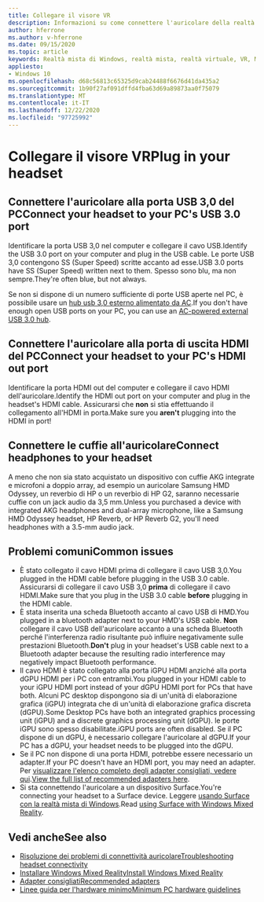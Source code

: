 ```yaml
---
title: Collegare il visore VR
description: Informazioni su come connettere l'auricolare della realtà mista di Windows a USB 3,0, HDMI e cuffie.
author: hferrone
ms.author: v-hferrone
ms.date: 09/15/2020
ms.topic: article
keywords: Realtà mista di Windows, realtà mista, realtà virtuale, VR, MR, auricolare, installazione, introduzione
appliesto:
- Windows 10
ms.openlocfilehash: d68c56813c65325d9cab24488f6676d41da435a2
ms.sourcegitcommit: 1b90f27af091dffd4fba63d69a89873aa0f75079
ms.translationtype: MT
ms.contentlocale: it-IT
ms.lasthandoff: 12/22/2020
ms.locfileid: "97725992"
---
```

# <a name="plug-in-your-headset"></a><span data-ttu-id="ea0e8-104">Collegare il visore VR</span><span class="sxs-lookup"><span data-stu-id="ea0e8-104">Plug in your headset</span></span>

## <a name="connect-your-headset-to-your-pcs-usb-30-port"></a><span data-ttu-id="ea0e8-105">Connettere l'auricolare alla porta USB 3,0 del PC</span><span class="sxs-lookup"><span data-stu-id="ea0e8-105">Connect your headset to your PC's USB 3.0 port</span></span>

<span data-ttu-id="ea0e8-106">Identificare la porta USB 3,0 nel computer e collegare il cavo USB.</span><span class="sxs-lookup"><span data-stu-id="ea0e8-106">Identify the USB 3.0 port on your computer and plug in the USB cable.</span></span> <span data-ttu-id="ea0e8-107">Le porte USB 3,0 contengono SS (Super Speed) scritte accanto ad esse.</span><span class="sxs-lookup"><span data-stu-id="ea0e8-107">USB 3.0 ports have SS (Super Speed) written next to them.</span></span> <span data-ttu-id="ea0e8-108">Spesso sono blu, ma non sempre.</span><span class="sxs-lookup"><span data-stu-id="ea0e8-108">They're often blue, but not always.</span></span>

<span data-ttu-id="ea0e8-109">Se non si dispone di un numero sufficiente di porte USB aperte nel PC, è possibile usare un [hub usb 3,0 esterno alimentato da AC](recommended-adapters-for-windows-mixed-reality-capable-pcs.md#using-external-usb-30-hubs-with-windows-mixed-reality-headsets).</span><span class="sxs-lookup"><span data-stu-id="ea0e8-109">If you don't have enough open USB ports on your PC, you can use an [AC-powered external USB 3.0 hub](recommended-adapters-for-windows-mixed-reality-capable-pcs.md#using-external-usb-30-hubs-with-windows-mixed-reality-headsets).</span></span>

## <a name="connect-your-headset-to-your-pcs-hdmi-out-port"></a><span data-ttu-id="ea0e8-110">Connettere l'auricolare alla porta di uscita HDMI del PC</span><span class="sxs-lookup"><span data-stu-id="ea0e8-110">Connect your headset to your PC's HDMI out port</span></span>

<span data-ttu-id="ea0e8-111">Identificare la porta HDMI out del computer e collegare il cavo HDMI dell'auricolare.</span><span class="sxs-lookup"><span data-stu-id="ea0e8-111">Identify the HDMI out port on your computer and plug in the headset's HDMI cable.</span></span> <span data-ttu-id="ea0e8-112">Assicurarsi che **non** si stia effettuando il collegamento all'HDMI in porta.</span><span class="sxs-lookup"><span data-stu-id="ea0e8-112">Make sure you **aren't** plugging into the HDMI in port!</span></span>

## <a name="connect-headphones-to-your-headset"></a><span data-ttu-id="ea0e8-113">Connettere le cuffie all'auricolare</span><span class="sxs-lookup"><span data-stu-id="ea0e8-113">Connect headphones to your headset</span></span>

<span data-ttu-id="ea0e8-114">A meno che non sia stato acquistato un dispositivo con cuffie AKG integrate e microfoni a doppio array, ad esempio un auricolare Samsung HMD Odyssey, un reverbio di HP o un reverbio di HP G2, saranno necessarie cuffie con un jack audio da 3,5 mm.</span><span class="sxs-lookup"><span data-stu-id="ea0e8-114">Unless you purchased a device with integrated AKG headphones and dual-array microphone, like a Samsung HMD Odyssey headset, HP Reverb, or HP Reverb G2, you'll need headphones with a 3.5-mm audio jack.</span></span>

## <a name="common-issues"></a><span data-ttu-id="ea0e8-115">Problemi comuni</span><span class="sxs-lookup"><span data-stu-id="ea0e8-115">Common issues</span></span>

* <span data-ttu-id="ea0e8-116">È stato collegato il cavo HDMI prima di collegare il cavo USB 3,0.</span><span class="sxs-lookup"><span data-stu-id="ea0e8-116">You plugged in the HDMI cable before plugging in the USB 3.0 cable.</span></span>  <span data-ttu-id="ea0e8-117">Assicurarsi di collegare il cavo USB 3,0 **prima** di collegare il cavo HDMI.</span><span class="sxs-lookup"><span data-stu-id="ea0e8-117">Make sure that you plug in the USB 3.0 cable **before** plugging in the HDMI cable.</span></span>
* <span data-ttu-id="ea0e8-118">È stata inserita una scheda Bluetooth accanto al cavo USB di HMD.</span><span class="sxs-lookup"><span data-stu-id="ea0e8-118">You plugged in a bluetooth adapter next to your HMD's USB cable.</span></span> <span data-ttu-id="ea0e8-119">**Non** collegare il cavo USB dell'auricolare accanto a una scheda Bluetooth perché l'interferenza radio risultante può influire negativamente sulle prestazioni Bluetooth.</span><span class="sxs-lookup"><span data-stu-id="ea0e8-119">**Don't** plug in your headset's USB cable next to a Bluetooth adapter because the resulting radio interference may negatively impact Bluetooth performance.</span></span>
* <span data-ttu-id="ea0e8-120">Il cavo HDMI è stato collegato alla porta iGPU HDMI anziché alla porta dGPU HDMI per i PC con entrambi.</span><span class="sxs-lookup"><span data-stu-id="ea0e8-120">You plugged in your HDMI cable to your iGPU HDMI port instead of your dGPU HDMI port for PCs that have both.</span></span> <span data-ttu-id="ea0e8-121">Alcuni PC desktop dispongono sia di un'unità di elaborazione grafica (iGPU) integrata che di un'unità di elaborazione grafica discreta (dGPU).</span><span class="sxs-lookup"><span data-stu-id="ea0e8-121">Some Desktop PCs have both an integrated graphics processing unit (iGPU) and a discrete graphics processing unit (dGPU).</span></span> <span data-ttu-id="ea0e8-122">le porte iGPU sono spesso disabilitate.</span><span class="sxs-lookup"><span data-stu-id="ea0e8-122">iGPU ports are often disabled.</span></span> <span data-ttu-id="ea0e8-123">Se il PC dispone di un dGPU, è necessario collegare l'auricolare al dGPU.</span><span class="sxs-lookup"><span data-stu-id="ea0e8-123">If your PC has a dGPU, your headset needs to be plugged into the dGPU.</span></span>  
* <span data-ttu-id="ea0e8-124">Se il PC non dispone di una porta HDMI, potrebbe essere necessario un adapter.</span><span class="sxs-lookup"><span data-stu-id="ea0e8-124">If your PC doesn't have an HDMI port, you may need an adapter.</span></span> <span data-ttu-id="ea0e8-125">Per [visualizzare l'elenco completo degli adapter consigliati, vedere qui](recommended-adapters-for-windows-mixed-reality-capable-pcs.md).</span><span class="sxs-lookup"><span data-stu-id="ea0e8-125">[View the full list of recommended adapters here](recommended-adapters-for-windows-mixed-reality-capable-pcs.md).</span></span>
* <span data-ttu-id="ea0e8-126">Si sta connettendo l'auricolare a un dispositivo Surface.</span><span class="sxs-lookup"><span data-stu-id="ea0e8-126">You're connecting your headset to a Surface device.</span></span> <span data-ttu-id="ea0e8-127">Leggere [usando Surface con la realtà mista di Windows](windows-mixed-reality-minimum-pc-hardware-compatibility-guidelines.md#windows-mixed-reality-and-surface).</span><span class="sxs-lookup"><span data-stu-id="ea0e8-127">Read [using Surface with Windows Mixed Reality](windows-mixed-reality-minimum-pc-hardware-compatibility-guidelines.md#windows-mixed-reality-and-surface).</span></span>

## <a name="see-also"></a><span data-ttu-id="ea0e8-128">Vedi anche</span><span class="sxs-lookup"><span data-stu-id="ea0e8-128">See also</span></span>

* [<span data-ttu-id="ea0e8-129">Risoluzione dei problemi di connettività auricolare</span><span class="sxs-lookup"><span data-stu-id="ea0e8-129">Troubleshooting headset connectivity</span></span>](headset-connectivity.md)
* [<span data-ttu-id="ea0e8-130">Installare Windows Mixed Reality</span><span class="sxs-lookup"><span data-stu-id="ea0e8-130">Install Windows Mixed Reality</span></span>](install-windows-mixed-reality.md)
* [<span data-ttu-id="ea0e8-131">Adapter consigliati</span><span class="sxs-lookup"><span data-stu-id="ea0e8-131">Recommended adapters</span></span>](recommended-adapters-for-windows-mixed-reality-capable-pcs.md)
* [<span data-ttu-id="ea0e8-132">Linee guida per l'hardware minimo</span><span class="sxs-lookup"><span data-stu-id="ea0e8-132">Minimum PC hardware guidelines</span></span>](windows-mixed-reality-minimum-pc-hardware-compatibility-guidelines.md)
